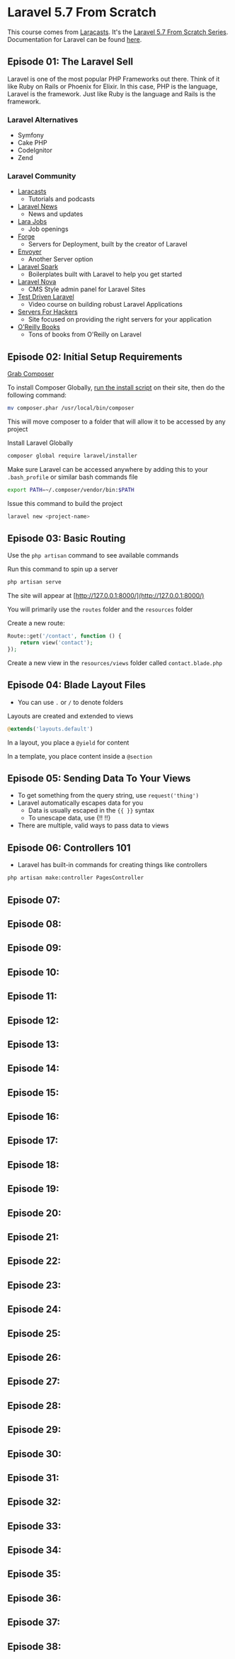 # Laravel 5.7 From Scratch
This course comes from [Laracasts](https://laracasts.com/). It's the [Laravel 5.7 From Scratch Series](https://laracasts.com/series/laravel-from-scratch-2018/). Documentation for Laravel can be found [here](https://laravel.com/docs/5.8).

## Episode 01: The Laravel Sell
Laravel is one of the most popular PHP Frameworks out there. Think of it like Ruby on Rails or Phoenix for Elixir. In this case, PHP is the language, Laravel is the framework. Just like Ruby is the language and Rails is the framework.

### Laravel Alternatives
- Symfony
- Cake PHP
- CodeIgnitor
- Zend

### Laravel Community
- [Laracasts](https://laracasts.com/)
  - Tutorials and podcasts
- [Laravel News](https://laravel-news.com/)
  - News and updates
- [Lara Jobs](https://larajobs.com/)
  - Job openings
- [Forge](https://forge.laravel.com/)
  - Servers for Deployment, built by the creator of Laravel
- [Envoyer](https://envoyer.io/)
  - Another Server option
- [Laravel Spark](https://spark.laravel.com/)
  - Boilerplates built with Laravel to help you get started
- [Laravel Nova](https://nova.laravel.com/)
  - CMS Style admin panel for Laravel Sites
- [Test Driven Laravel](https://course.testdrivenlaravel.com/)
  - Video course on building robust Laravel Applications
- [Servers For Hackers](https://serversforhackers.com/)
  - Site focused on providing the right servers for your application
- [O'Reilly Books](http://shop.oreilly.com/product/0636920044116.do)
  - Tons of books from O'Reilly on Laravel


## Episode 02: Initial Setup Requirements
[Grab Composer](https://getcomposer.org/)

To install Composer Globally, [run the install script](https://getcomposer.org/download/) on their site, then do the following command:
```bash
mv composer.phar /usr/local/bin/composer
```
This will move composer to a folder that will allow it to be accessed by any project

Install Laravel Globally
```bash
composer global require laravel/installer
```

Make sure Laravel can be accessed anywhere by adding this to your `.bash_profile` or similar bash commands file
```bash
export PATH=~/.composer/vendor/bin:$PATH
```

Issue this command to build the project
```bash
laravel new <project-name>
```


## Episode 03: Basic Routing
Use the `php artisan` command to see available commands

Run this command to spin up a server
```bash
php artisan serve
```
The site will appear at [http://127.0.0.1:8000/](http://127.0.0.1:8000/)

You will primarily use the `routes` folder and the `resources` folder

Create a new route:
```php
Route::get('/contact', function () {
    return view('contact');
});
```

Create a new view in the `resources/views` folder called `contact.blade.php`


## Episode 04: Blade Layout Files
- You can use `.` or `/` to denote folders

Layouts are created and extended to views
```php
@extends('layouts.default')
```

In a layout, you place a `@yield` for content

In a template, you place content inside a `@section`


## Episode 05: Sending Data To Your Views
- To get something from the query string, use `request('thing')`
- Laravel automatically escapes data for you
  - Data is usually escaped in the `{{ }}` syntax
  - To unescape data, use {!! !!}
- There are multiple, valid ways to pass data to views

## Episode 06: Controllers 101
- Laravel has built-in commands for creating things like controllers
```bash
php artisan make:controller PagesController
```


## Episode 07:


## Episode 08:


## Episode 09:


## Episode 10:


## Episode 11:


## Episode 12:


## Episode 13:


## Episode 14:


## Episode 15:


## Episode 16:


## Episode 17:


## Episode 18:


## Episode 19:


## Episode 20:


## Episode 21:


## Episode 22:


## Episode 23:


## Episode 24:


## Episode 25:


## Episode 26:


## Episode 27:


## Episode 28:


## Episode 29:


## Episode 30:


## Episode 31:


## Episode 32:


## Episode 33:


## Episode 34:


## Episode 35:


## Episode 36:


## Episode 37:


## Episode 38:


